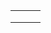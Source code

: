 <div align="center">
<table>
<tr>
 <td align="center" colspan="11"></td>
</tr> 
<tr>
<td><a href="https://github.com/joaopjalles" target="_blank"></a>
</td>
<td><a href="https://www.instagram.com/jpjalles/" target="_blank"></a>
</td>
<td><a href="https://www.linkedin.com/in/joao-pedro-jalles-104b8b144/" target="_blank"></a>
</td>
</tr>
<tr>
 <td align="center" colspan="11"></td>
</tr> 
</table>

</div>
